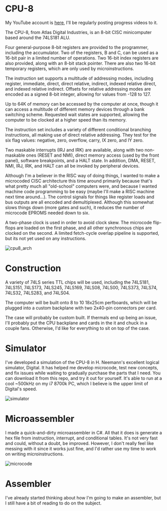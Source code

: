 # CPU-8
My YouTube account is [here](https://www.youtube.com/channel/UC0kihtgYtJHA7ZHQloiz2jA), I'll be regularly posting progress videos to it.

The CPU-8, from Atlas Digital Industries, is an 8-bit CISC minicomputer based around the 74LS181 ALU.

Four general-purpose 8-bit registers are provided to the programmer, including the accumulator. Two of the registers, B and C, can be used as a 16-bit pair in a limited number of 
operations. Two 16-bit index registers are also provided, along with an 8-bit stack pointer. There are also two 16-bit temporary registers, which are only used by microinstructions.

The instruction set supports a multitude of addressing modes, including register, immediate, direct, direct relative, indirect, indexed relative direct, and indexed relative
indirect. Offsets for relative addressing modes are encoded as a signed 8-bit integer, allowing for values from -128 to 127.

Up to 64K of memory can be accessed by the computer at once, though it can access a multitude of different memory devices through a bank switching scheme. Requested wait states are
supported, allowing the computer to be clocked at a higher speed than its memory.

The instruction set includes a variety of different conditional branching instructions, all making use of direct relative addressing. They test for the six flag values: negative,
zero, overflow, carry, IX zero, and IY zero.

Two maskable interrupts (IRJ and IRK) are available, along with two non-maskable ones (RESET and NMI), direct memory access (used by the front panel), software breakpoints, and
a HALT state. In addition, DMA, RESET, NMI, IRJ, IRK, and HALT can all be invoked by peripheral devices.

Although I'm a believer in the RISC way of doing things, I wanted to make a microcoded CISC architecture this time around primarily because that's what pretty much all "old-school" computers were, and because I wanted machine code programming to be easy (maybe I'll make a RISC machine next time around...). The control signals for things like register loads and bus outputs are all encoded and demultiplexed. Although this somewhat slows things down (more gates and such), it reduces the number of microcode EPROMS needed down to six. 

A two-phase clock is used in order to avoid clock skew. The microcode flip-flops are loaded on the first phase, and all other synchronous chips are clocked on the second. A limited fetch-cycle overlap pipeline is supported, but its not yet used on any instructions.

![cpu8_arch](https://user-images.githubusercontent.com/83188735/120168086-57b94b00-c1b3-11eb-84ce-eec87e9da384.png)


# Construction

A variety of 74LS series TTL chips will be used, including the 74LS181, 74LS151, 74LS173, 74LS245, 74LS169, 74LS08, 74LS00, 74LS373, 74LS74, 74LS32, 74LS283, and 74LS04.

The computer will be built onto 8 to 10 18x25cm perfboards, which will be plugged into a custom backplane with two 2x40-pin connectors per card.

The case will probably be custom built. If thermals end up being an issue, I'll probably put the CPU backplane and cards in the it and chuck in a couple fans. Otherwise, I'd like for everything to sit on top of the case.


# Simulator

I've developed a simulation of the CPU-8 in H. Neemann's excellent logical simulator, Digital. It has helped me develop microcode, test new concepts, and fix issues while waiting to gradually purchase the parts that I need. You can download it from this repo, and try it out for yourself. It's able to run at a cool ~500kHz on my i7 8700k PC, which I believe is the upper limit of Digital's speed.

![simulator](https://user-images.githubusercontent.com/83188735/120168736-0e1d3000-c1b4-11eb-9012-773b9390b32b.PNG)


# Microassembler

I made a quick-and-dirty microassembler in C#. All that it does is generate a hex file from instruction, interrupt, and conditional tables. It's not very fast and could, without a doubt, be improved. However, I don't really feel like messing with it since it works just fine, and I'd rather use my time to work on writing microinstructions.

![microcode](https://user-images.githubusercontent.com/83188735/120169750-1f1a7100-c1b5-11eb-83d4-35332b8ff821.PNG)


# Assembler

I've already started thinking about how I'm going to make an assembler, but I still have a bit of reading to do on the subject.
